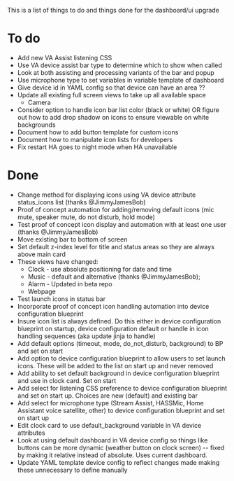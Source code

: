 This is a list of things to do and things done for the dashboard/ui upgrade

# To do


* Add new VA Assist listening CSS
* Use VA device assist bar type to determine which to show when called
* Look at both assisting and processing variants of the bar and popup
* Use microphone type to set variables in variable template of dashboard
* Give device id in YAML config so that device can have an area ??
* Update all existing full screen views to take up all available space
  * Camera
* Consider option to handle icon bar list color (black or white) OR figure out how to add drop shadow on icons to ensure viewable on white backgrounds
* Document how to add button template for custom icons
* Document how to manipulate icon lists for developers
* Fix restart HA goes to night mode when HA unavailable


# Done

* Change method for displaying icons using VA device attribute status_icons list (thanks @JimmyJamesBob)
* Proof of concept automation for adding/removing default icons (mic mute, speaker mute, do not disturb, hold mode)
* Test proof of concept icon display and automation with at least one user (thanks @JimmyJamesBob)
* Move existing bar to bottom of screen
* Set default z-index level for title and status areas so they are always above main card
* These views have changed:
  * Clock - use absolute positioning for date and time  
  * Music - default and alternative (thanks @JimmyJamesBob);
  * Alarm - Updated in beta repo
  * Webpage     
* Test launch icons in status bar
* Incorporate proof of concept icon handling automation into device configuration blueprint
* Insure icon list is always defined.  Do this either in device configuration blueprint on startup, device configuration default or handle in icon handling sequences (aka update jinja to handle)
* Add default options (timeout, mode, do_not_disturb, background) to BP and set on start
* Add option to device configuration blueprint to allow users to set launch icons.  These will be added to the list on start up and never removed
* Add ability to set default background in device configuration blueprint and use in clock card.  Set on start
* Add select for listening CSS preference to device configuration blueprint and set on start up.  Choices are new (default) and existing bar
* Add select for microphone type (Stream Assist, HASSMic, Home Assistant voice satellite, other) to device configuration blueprint and set on start up
* Edit clock card to use default_background variable in VA device attributes
* Look at using default dashboard in VA device config so things like buttons can be more dynamic (weather button on clock screen) -- fixed by making it relative instead of absolute.  Uses current dashboard.
* Update YAML template device config to reflect changes made making these unnecessary to define manually
